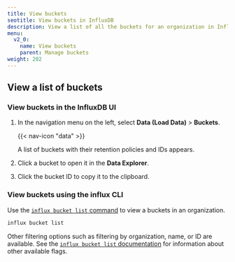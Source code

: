 ```yaml
---
title: View buckets
seotitle: View buckets in InfluxDB
description: View a list of all the buckets for an organization in InfluxDB using the InfluxDB UI or the influx CLI.
menu:
  v2_0:
    name: View buckets
    parent: Manage buckets
weight: 202
---
```


## View a list of buckets

### View buckets in the InfluxDB UI

1. In the navigation menu on the left, select **Data (Load Data)** > **Buckets**.

    {{< nav-icon "data" >}}

    A list of buckets with their retention policies and IDs appears.

2. Click a bucket to open it in the **Data Explorer**.
3. Click the bucket ID to copy it to the clipboard.

### View buckets using the influx CLI

Use the [`influx bucket list` command](/v2.0/reference/cli/influx/bucket/list)
to view a buckets in an organization.

```sh
influx bucket list
```

Other filtering options such as filtering by organization, name, or ID are available.
See the [`influx bucket list` documentation](/v2.0/reference/cli/influx/bucket/list)
for information about other available flags.
